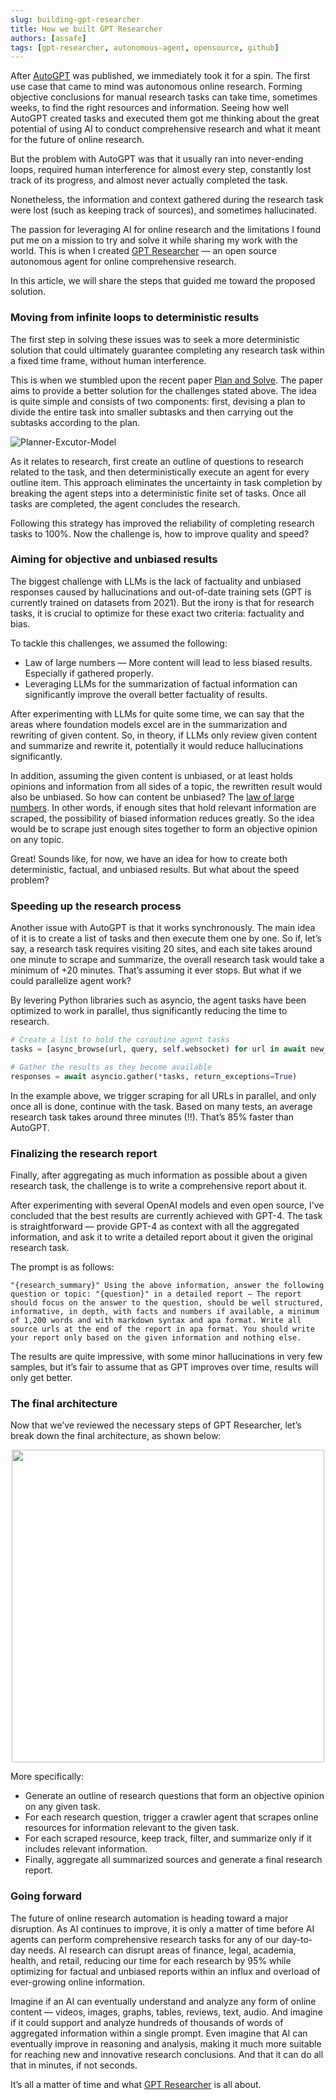```yaml
---
slug: building-gpt-researcher
title: How we built GPT Researcher
authors: [assafe]
tags: [gpt-researcher, autonomous-agent, opensource, github]
---
```


After [AutoGPT](https://github.com/Significant-Gravitas/AutoGPT) was published, we immediately took it for a spin. The first use case that came to mind was autonomous online research. Forming objective conclusions for manual research tasks can take time, sometimes weeks, to find the right resources and information. Seeing how well AutoGPT created tasks and executed them got me thinking about the great potential of using AI to conduct comprehensive research and what it meant for the future of online research.

But the problem with AutoGPT was that it usually ran into never-ending loops, required human interference for almost every step, constantly lost track of its progress, and almost never actually completed the task.

Nonetheless, the information and context gathered during the research task were lost (such as keeping track of sources), and sometimes hallucinated.

The passion for leveraging AI for online research and the limitations I found put me on a mission to try and solve it while sharing my work with the world. This is when I created [GPT Researcher](https://github.com/assafelovic/gpt-researcher) — an open source autonomous agent for online comprehensive research.

In this article, we will share the steps that guided me toward the proposed solution.

### Moving from infinite loops to deterministic results
The first step in solving these issues was to seek a more deterministic solution that could ultimately guarantee completing any research task within a fixed time frame, without human interference.

This is when we stumbled upon the recent paper [Plan and Solve](https://arxiv.org/abs/2305.04091). The paper aims to provide a better solution for the challenges stated above. The idea is quite simple and consists of two components: first, devising a plan to divide the entire task into smaller subtasks and then carrying out the subtasks according to the plan.

![Planner-Excutor-Model](./planner.jpeg)

As it relates to research, first create an outline of questions to research related to the task, and then deterministically execute an agent for every outline item. This approach eliminates the uncertainty in task completion by breaking the agent steps into a deterministic finite set of tasks. Once all tasks are completed, the agent concludes the research.

Following this strategy has improved the reliability of completing research tasks to 100%. Now the challenge is, how to improve quality and speed?

### Aiming for objective and unbiased results
The biggest challenge with LLMs is the lack of factuality and unbiased responses caused by hallucinations and out-of-date training sets (GPT is currently trained on datasets from 2021). But the irony is that for research tasks, it is crucial to optimize for these exact two criteria: factuality and bias.

To tackle this challenges, we assumed the following:

- Law of large numbers — More content will lead to less biased results. Especially if gathered properly.
- Leveraging LLMs for the summarization of factual information can significantly improve the overall better factuality of results.

After experimenting with LLMs for quite some time, we can say that the areas where foundation models excel are in the summarization and rewriting of given content. So, in theory, if LLMs only review given content and summarize and rewrite it, potentially it would reduce hallucinations significantly.

In addition, assuming the given content is unbiased, or at least holds opinions and information from all sides of a topic, the rewritten result would also be unbiased. So how can content be unbiased? The [law of large numbers](https://en.wikipedia.org/wiki/Law_of_large_numbers). In other words, if enough sites that hold relevant information are scraped, the possibility of biased information reduces greatly. So the idea would be to scrape just enough sites together to form an objective opinion on any topic.

Great! Sounds like, for now, we have an idea for how to create both deterministic, factual, and unbiased results. But what about the speed problem?

### Speeding up the research process
Another issue with AutoGPT is that it works synchronously. The main idea of it is to create a list of tasks and then execute them one by one. So if, let’s say, a research task requires visiting 20 sites, and each site takes around one minute to scrape and summarize, the overall research task would take a minimum of +20 minutes. That’s assuming it ever stops. But what if we could parallelize agent work?

By levering Python libraries such as asyncio, the agent tasks have been optimized to work in parallel, thus significantly reducing the time to research.

```python
# Create a list to hold the coroutine agent tasks
tasks = [async_browse(url, query, self.websocket) for url in await new_search_urls]

# Gather the results as they become available
responses = await asyncio.gather(*tasks, return_exceptions=True)
```

In the example above, we trigger scraping for all URLs in parallel, and only once all is done, continue with the task. Based on many tests, an average research task takes around three minutes (!!). That’s 85% faster than AutoGPT.

### Finalizing the research report
Finally, after aggregating as much information as possible about a given research task, the challenge is to write a comprehensive report about it.

After experimenting with several OpenAI models and even open source, I’ve concluded that the best results are currently achieved with GPT-4. The task is straightforward — provide GPT-4 as context with all the aggregated information, and ask it to write a detailed report about it given the original research task.

The prompt is as follows:
```commandline
"{research_summary}" Using the above information, answer the following question or topic: "{question}" in a detailed report — The report should focus on the answer to the question, should be well structured, informative, in depth, with facts and numbers if available, a minimum of 1,200 words and with markdown syntax and apa format. Write all source urls at the end of the report in apa format. You should write your report only based on the given information and nothing else.
```

The results are quite impressive, with some minor hallucinations in very few samples, but it’s fair to assume that as GPT improves over time, results will only get better.

### The final architecture
Now that we’ve reviewed the necessary steps of GPT Researcher, let’s break down the final architecture, as shown below:

<div align="center">
<img align="center" height="500" src="https://cowriter-images.s3.amazonaws.com/architecture.png"/>
</div>

More specifically:
- Generate an outline of research questions that form an objective opinion on any given task.
- For each research question, trigger a crawler agent that scrapes online resources for information relevant to the given task.
- For each scraped resource, keep track, filter, and summarize only if it includes relevant information.
- Finally, aggregate all summarized sources and generate a final research report.

### Going forward
The future of online research automation is heading toward a major disruption. As AI continues to improve, it is only a matter of time before AI agents can perform comprehensive research tasks for any of our day-to-day needs. AI research can disrupt areas of finance, legal, academia, health, and retail, reducing our time for each research by 95% while optimizing for factual and unbiased reports within an influx and overload of ever-growing online information.

Imagine if an AI can eventually understand and analyze any form of online content — videos, images, graphs, tables, reviews, text, audio. And imagine if it could support and analyze hundreds of thousands of words of aggregated information within a single prompt. Even imagine that AI can eventually improve in reasoning and analysis, making it much more suitable for reaching new and innovative research conclusions. And that it can do all that in minutes, if not seconds.

It’s all a matter of time and what [GPT Researcher](https://github.com/assafelovic/gpt-researcher) is all about.
